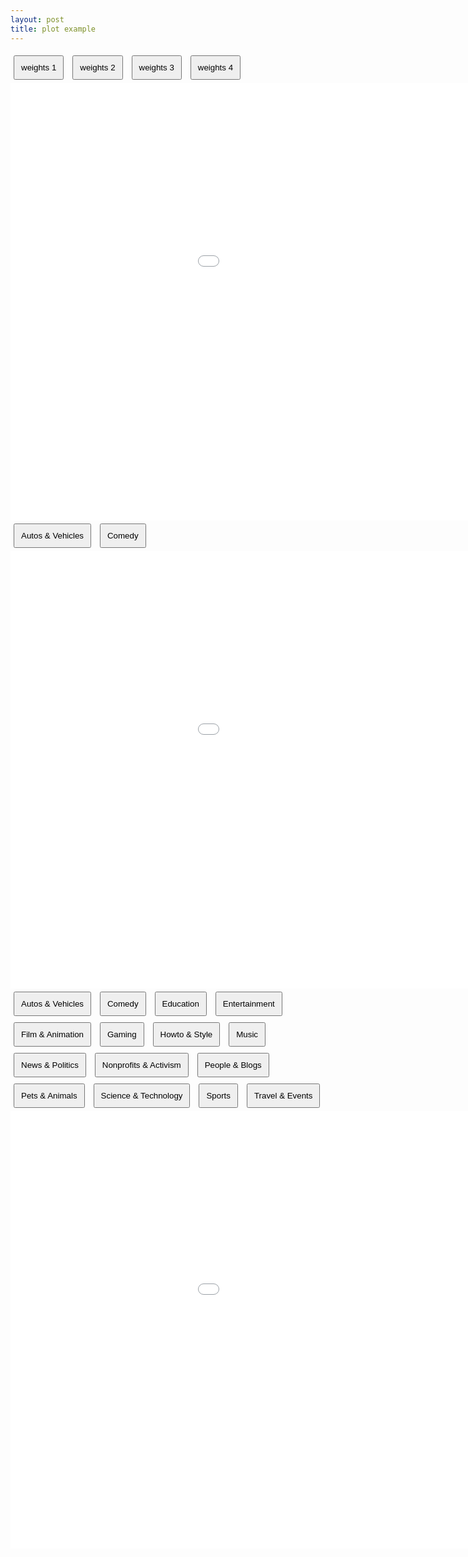 ```yaml
---
layout: post
title: plot example
---
```

<html>
<head>
  <style>
    .chart-container {
      display: none; /* 默认隐藏所有图表 */
    }
    .chart-container.active {
      display: block; /* 只有被标记为 active 的图表显示 */
    }
    .button-group button {
      margin: 5px;
      padding: 10px;
      cursor: pointer;
    }
  </style>
</head>
<body>
  <!-- 按钮组 -->
  <div class="button-group" id="group1-buttons">
    <button onclick="showChart('chart1', 'group1')">weights 1</button>
    <button onclick="showChart('chart2', 'group1')">weights 2</button>
    <button onclick="showChart('chart3', 'group1')">weights 3</button>
    <button onclick="showChart('chart4', 'group1')">weights 4</button>
  </div>

  <!-- 图表容器 -->
  <div id="chart1" class="chart-container group1 active">
      <iframe src="/assets/img/532_line.html" width="1200px" height="700px" frameborder="0"></iframe>
  </div>

  <div id="chart2" class="chart-container group1">
      <iframe src="/assets/img/352_line.html" width="1200px" height="700px" frameborder="0"></iframe>
  </div>

  <div id="chart3" class="chart-container group1">
      <iframe src="/assets/img/235_line.html" width="1200px" height="700px" frameborder="0"></iframe>
  </div>

  <div id="chart4" class="chart-container group1">
      <iframe src="/assets/img/333_line.html" width="1200px" height="700px" frameborder="0"></iframe>
  </div>
</body>
</html>





<html>
<head>
  <style>
    .chart-container {
      display: none; /* 默认隐藏所有图表 */
    }
    .chart-container.active {
      display: block; /* 只有被标记为 active 的图表显示 */
    }
    .button-group button {
      margin: 5px;
      padding: 10px;
      cursor: pointer;
    }
  </style>
</head>
<body>
  <!-- 按钮组 -->
  <div class="button-group">
    <button onclick="showChart('chart19')">Autos & Vehicles</button>
    <button onclick="showChart('chart18')">Comedy</button>
  </div>

  <!-- 图表容器 -->
  <div id="chart19" class="chart-container active">
      <iframe src="/assets/img/categoryduration/Autos & Vehicles.html" width="1200px" height="700px" frameborder="0"></iframe>
  </div>

  <div id="chart18" class="chart-container">
      <iframe src="/assets/img/categoryduration/Comedy.html" width="1200px" height="700px" frameborder="0"></iframe>
  </div>
  

  <script>
    // JavaScript 函数用于切换图表
    function showChart(chartId) {
      const charts = document.querySelectorAll('.chart-container');
      charts.forEach(chart => {
        chart.classList.remove('active');
      });
      document.getElementById(chartId).classList.add('active');
    }

    // 确保页面加载时只显示第一个图表
    document.addEventListener('DOMContentLoaded', () => {
      const charts = document.querySelectorAll('.chart-container');
      charts.forEach(chart => {
        chart.classList.remove('active');
      });
      // 激活第一个图表
      if (charts[0]) {
        charts[0].classList.add('active');
      }
    });
  </script>
</body>
</html>


<html>
<head>
  <style>
    .chart-container {
      display: none; /* 默认隐藏所有图表 */
    }
    .chart-container.active {
      display: block; /* 只有被标记为 active 的图表显示 */
    }
    .button-group button {
      margin: 5px;
      padding: 10px;
      cursor: pointer;
    }
  </style>
</head>
<body>
  <!-- 按钮组 -->
  <div class="button-group" id="group2-buttons">
    <button onclick="showChart('chart11')">Autos & Vehicles</button>
    <button onclick="showChart('chart22')">Comedy</button>
    <button onclick="showChart('chart33')">Education</button>
    <button onclick="showChart('chart44')">Entertainment</button>
    <button onclick="showChart('chart5')">Film & Animation</button>
    <button onclick="showChart('chart6')">Gaming</button>
    <button onclick="showChart('chart7')">Howto & Style</button>
    <button onclick="showChart('chart8')">Music</button>
    <button onclick="showChart('chart9')">News & Politics</button>
    <button onclick="showChart('chart10')">Nonprofits & Activism</button>
    <button onclick="showChart('chart11')">People & Blogs</button>
    <button onclick="showChart('chart12')">Pets & Animals</button>
    <button onclick="showChart('chart13')">Science & Technology</button>
    <button onclick="showChart('chart14')">Sports</button>
    <button onclick="showChart('chart15')">Travel & Events</button>
  </div>

  <!-- 图表容器 -->
  <div id="chart11" class="chart-container group2 active">
      <iframe src="/assets/img/categoryduration/Autos & Vehicles.html" width="1200px" height="700px" frameborder="0"></iframe>
  </div>

  <div id="chart22" class="chart-container group2">
      <iframe src="/assets/img/categoryduration/Comedy.html" width="1200px" height="700px" frameborder="0"></iframe>
  </div>
  
  <div id="chart33" class="chart-container group2">
      <iframe src="/assets/img/categoryduration/Education.html" width="1200px" height="700px" frameborder="0"></iframe>
  </div>
        
  <div id="chart44" class="chart-container group2">
      <iframe src="/assets/img/categoryduration/Entertainment.html" width="1200px" height="700px" frameborder="0"></iframe>
  </div>
        
  <div id="chart5" class="chart-container group2">
      <iframe src="/assets/img/categoryduration/Film & Animation.html" width="1200px" height="700px" frameborder="0"></iframe>
  </div>
        
  <div id="chart6" class="chart-container group2">
      <iframe src="/assets/img/categoryduration/Gaming.html" width="1200px" height="700px" frameborder="0"></iframe>
  </div>
        
  <div id="chart7" class="chart-container group2">
       <iframe src="/assets/img/categoryduration/Howto & Style.html" width="1200px" height="700px" frameborder="0"></iframe>
  </div>
        
  <div id="chart8" class="chart-container group2">
       <iframe src="/assets/img/categoryduration/Music.html" width="1200px" height="700px" frameborder="0"></iframe>
  </div>
        
  <div id="chart9" class="chart-container group2">
       <iframe src="/assets/img/categoryduration/News & Politics.html" width="1200px" height="700px" frameborder="0"></iframe>
  </div>
        
  <div id="chart10" class="chart-container group2">
       <iframe src="/assets/img/categoryduration/Nonprofits & Activism.html" width="1200px" height="700px" frameborder="0"></iframe>
  </div>
        
  <div id="chart11" class="chart-container group2">
       <iframe src="/assets/img/categoryduration/People & Blogs.html" width="1200px" height="700px" frameborder="0"></iframe>
  </div>
        
  <div id="chart12" class="chart-container group2">
       <iframe src="/assets/img/categoryduration/Pets & Animals.html" width="1200px" height="700px" frameborder="0"></iframe>
  </div>
        
  <div id="chart13" class="chart-container group2">
       <iframe src="/assets/img/categoryduration/Science & Technology.html" width="1200px" height="700px" frameborder="0"></iframe>
  </div>
        
  <div id="chart14" class="chart-container group2">
       <iframe src="/assets/img/categoryduration/Sports.html" width="1200px" height="700px" frameborder="0"></iframe>
  </div>
        
  <div id="chart15" class="chart-container group2">
        <iframe src="/assets/img/categoryduration/Travel & Events.html" width="1200px" height="700px" frameborder="0"></iframe>
  </div>
</body>
</html>
